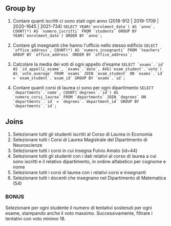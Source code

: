 ## Group by
1. Contare quanti iscritti ci sono stati ogni anno (2018-912 | 2019-1709 | 2020-1645 | 2021-734)
```SELECT YEAR(`enrolment_date`) AS `anno`, COUNT(*) AS `numero_iscritti` FROM `students` GROUP BY YEAR(`enrolment_date`) ORDER BY `anno`;```

2. Contare gli insegnanti che hanno l'ufficio nello stesso edificio
```SELECT `office_address`, COUNT(*) AS `numero_insegnanti` FROM `teachers` GROUP BY `office_address` ORDER BY `office_address`;```

3. Calcolare la media dei voti di ogni appello d'esame
```SELECT `exams`.`id` AS `id_appelli_esame`, `exams`.`date`, AVG(`exam_student`.`vote`) AS `vote_average` FROM `exams` JOIN `exam_student` ON `exams`.`id` = `exam_student`.`exam_id` GROUP BY `exams`.`id`;```


4. Contare quanti corsi di laurea ci sono per ogni dipartimento
```SELECT `departments`.`name`, COUNT(`degrees`.`id`) AS `numero_corsi_laurea` FROM `departments` JOIN `degrees` ON `departments`.`id` = `degrees`.`department_id` GROUP BY `departments`.`id`;```



## Joins
1. Selezionare tutti gli studenti iscritti al Corso di Laurea in Economia
2. Selezionare tutti i Corsi di Laurea Magistrale del Dipartimento di       Neuroscienze
3. Selezionare tutti i corsi in cui insegna Fulvio Amato (id=44)
4. Selezionare tutti gli studenti con i dati relativi al corso di laurea a cui sono iscritti e il relativo dipartimento, in ordine alfabetico per cognome e nome
5. Selezionare tutti i corsi di laurea con i relativi corsi e insegnanti
6. Selezionare tutti i docenti che insegnano nel Dipartimento di Matematica (54)

### BONUS
 Selezionare per ogni studente il numero di tentativi sostenuti per ogni esame, stampando anche il voto massimo. Successivamente, filtrare i tentativi con voto minimo 18.